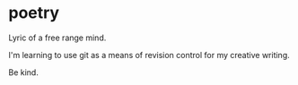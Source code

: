 # poetry
Lyric of a free range mind.

I'm learning to use git as a means of revision control for my creative writing.

Be kind.

